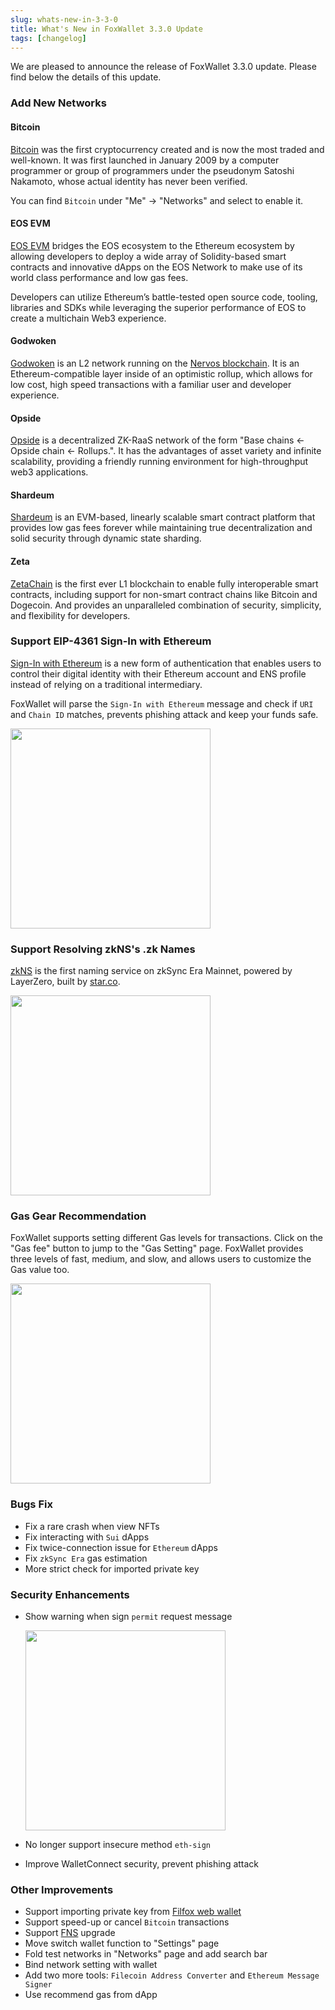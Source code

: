 ```yaml
---
slug: whats-new-in-3-3-0
title: What's New in FoxWallet 3.3.0 Update
tags: [changelog]
---
```


We are pleased to announce the release of FoxWallet 3.3.0 update. Please find below the details of this update.
<!--truncate-->
### Add New Networks

#### Bitcoin
[Bitcoin](https://en.wikipedia.org/wiki/Bitcoin) was the first cryptocurrency created and is now the most traded and well-known. It was first launched in January 2009 by a computer programmer or group of programmers under the pseudonym Satoshi Nakamoto, whose actual identity has never been verified. 

You can find `Bitcoin` under "Me" -> "Networks" and select to enable it. 

#### EOS EVM
[EOS EVM](https://eosnetwork.com/eos-evm/) bridges the EOS ecosystem to the Ethereum ecosystem by allowing developers to deploy a wide array of Solidity-based smart contracts and innovative dApps on the EOS Network to make use of its world class performance and low gas fees. 

Developers can utilize Ethereum’s battle-tested open source code, tooling, libraries and SDKs while leveraging the superior performance of EOS to create a multichain Web3 experience.

#### Godwoken
[Godwoken](https://godwoken.com/) is an L2 network running on the [Nervos blockchain](https://www.nervos.org/). It is an Ethereum-compatible layer inside of an optimistic rollup, which allows for low cost, high speed transactions with a familiar user and developer experience.

#### Opside
[Opside](https://opside.network/) is a decentralized ZK-RaaS network of the form "Base chains <- Opside chain <- Rollups.".
It has the advantages of asset variety and infinite scalability, providing a friendly running environment for high-throughput web3 applications.

#### Shardeum
[Shardeum](https://shardeum.org/) is an EVM-based, linearly scalable smart contract platform that provides low gas fees forever while maintaining true decentralization and solid security through dynamic state sharding.

#### Zeta
[ZetaChain](https://www.zetachain.com/) is the first ever L1 blockchain to enable fully interoperable smart contracts, including support for non-smart contract chains like Bitcoin and Dogecoin. And provides an unparalleled combination of security, simplicity, and flexibility for developers.

### Support EIP-4361 Sign-In with Ethereum
[Sign-In with Ethereum](https://eips.ethereum.org/EIPS/eip-4361) is a new form of authentication that enables users to control their digital identity with their Ethereum account and ENS profile instead of relying on a traditional intermediary.

FoxWallet will parse the `Sign-In with Ethereum` message and check if `URI` and `Chain ID` matches, prevents phishing attack and keep your funds safe.

<img src="/img/blog/siwe.webp" width="320" />

### Support Resolving zkNS's .zk Names
[zkNS](https://app.zkns.domains/) is the first naming service on zkSync Era Mainnet, powered by LayerZero, built by [star.co](https://star.co/).

<img src="/img/blog/zkns-zk.webp" width="320" />

### Gas Gear Recommendation
FoxWallet supports setting different Gas levels for transactions. 
Click on the "Gas fee" button to jump to the "Gas Setting" page. 
FoxWallet provides three levels of fast, medium, and slow, and allows users to customize the Gas value too.

<img src="/img/blog/gas-setting.webp" width="320" />

### Bugs Fix
* Fix a rare crash when view NFTs
* Fix interacting with `Sui` dApps
* Fix twice-connection issue for `Ethereum` dApps
* Fix `zkSync Era` gas estimation
* More strict check for imported private key

### Security Enhancements
* Show warning when sign `permit` request message
    
    <img src="/img/blog/sign-permit.webp" width="320" />

* No longer support insecure method `eth-sign`
* Improve WalletConnect security, prevent phishing attack


### Other Improvements
* Support importing private key from [Filfox web wallet](https://wallet.filfox.info/)
* Support speed-up or cancel `Bitcoin` transactions
* Support [FNS](https://fns.space/) upgrade
* Move switch wallet function to "Settings" page
* Fold test networks in "Networks" page and add search bar
* Bind network setting with wallet
* Add two more tools: `Filecoin Address Converter` and `Ethereum Message Signer`
* Use recommend gas from dApp